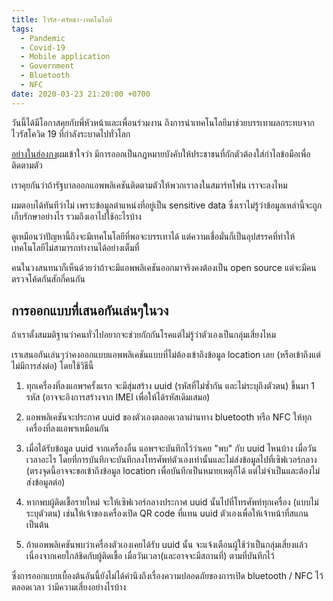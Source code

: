 ```yaml
---
title: ไวรัส-ศรัทธา-เทคโนโลยี
tags:
  - Pandemic
  - Covid-19
  - Mobile application
  - Government
  - Bluetooth
  - NFC
date: 2020-03-23 21:20:00 +0700
---
```


วันนี้ได้มีโอกาสคุยกับพี่หัวหน้าและเพื่อนร่วมงาน
ถึงการนำเทคโนโลยีมาช่วยบรรเทาผลกระทบจากไวรัสโควิด 19 ที่กำลังระบาดไปทั่วโลก

[อย่างในฮ่องกง][hongkong]ผมเข้าใจว่า
มีการออกเป็นกฎหมายบังคับให้ประชาชนที่กักตัวต้องใส่กำไลข้อมือเพื่อติดตามตัว

เราคุยกันว่าถ้ารัฐบาลออกแอพพลิเคชันติดตามตัวให้พวกเราลงในสมาร์ทโฟน เราจะลงไหม

ผมตอบได้ทันทีว่าไม่ เพราะข้อมูลตำแหน่งที่อยู่เป็น sensitive data
ซึ่งเราไม่รู้ว่าข้อมูลเหล่านี้จะถูกเก็บรักษาอย่างไร รวมถึงเอาไปใช้อะไรบ้าง

ดูเหมือนว่าปัญหานี้ถึงจะมีเทคโนโลยีที่พอจะบรรเทาได้ 
แต่ความเชื่อมั่นก็เป็นอุปสรรคที่ทำให้เทคโนโลยีไม่สามารถทำงานได้อย่างเต็มที่

คนในวงสนทนาก็เห็นด้วยว่าถ้าจะมีแอพพลิเคชันออกมาจริงคงต้องเป็น open source 
แต่จะมีคนตรวจโค้ดกันสักกี่คนกัน

## การออกแบบที่เสนอกันเล่นๆในวง

ถ้าเราตั้งสมมติฐานว่าคนทั่วไปอยากจะช่วยกักกันโรคแต่ไม่รู้ว่าตัวเองเป็นกลุ่มเสี่ยงไหม

เราเสนอกันเล่นๆว่าคงออกแบบแอพพลิเคชันแบบที่ไม่ต้องเข้าถึงข้อมูล location เลย (หรือเข้าถึงแต่ไม่มีการส่งต่อ) โดยใช้วิธีนี้

1. ทุกเครื่องที่ลงแอพฯครั้งแรก จะมีสุ่มสร้าง uuid (รหัสที่ไม่ซ้ำกัน และไม่ระบุถึงตัวตน) ขึ้นมา 1 รหัส (อาจจะอิงการสร้างจาก IMEI เพื่อให้ได้รหัสเดิมเสมอ)

2. แอพพลิเคชันจะประกาศ uuid ของตัวเองตลอดเวลาผ่านทาง bluetooth หรือ NFC ให้ทุกเครื่องที่ลงแอพฯเหมือนกัน

3. เมื่อได้รับข้อมูล uuid จากเครื่องอื่น แอพฯจะบันทึกไว้ว่าเคย "พบ" กับ uuid ไหนบ้าง เมื่อวันเวลาอะไร
 โดยที่การบันทึกจะบันทึกลงโทรศัพท์ตัวเองเท่านั้นและไม่ส่งข้อมูลไปที่เซิฟเวอร์กลาง 
(ตรงจุดนี้อาจจะขอเข้าถึงข้อมูล location เพื่อบันทึกเป็นหมายเหตุก็ได้ แต่ไม่จำเป็นและต้องไม่ส่งข้อมูลต่อ)

4. หากพบผู้ติดเชื้อรายใหม่ จะให้เซิฟเวอร์กลางประกาศ uuid นั้นไปที่โทรศัพท์ทุกเครื่อง (แบบไม่ระบุตัวตน)
 เช่นให้เจ้าของเครื่องเปิด QR code ที่แทน uuid ตัวเองเพื่อให้เจ้าหน้าที่สแกนเป็นต้น

5. ถ้าแอพพลิเคชันพบว่าเครื่องตัวเองเคยได้รับ uuid นั้น จะแจ้งเตือนผู้ใช้ว่าเป็นกลุ่มเสี่ยงแล้ว 
เนื่องจากเคยใกล้ชิดกับผู้ติดเชื้อ เมื่อวันเวลา(และอาจจะมีสถานที่) ตามที่บันทึกไว้

ซึ่งการออกแบบเบื้องต้นอันนี้ยังไม่ได้คำนึงถึงเรื่องความปลอดภัยของการเปิด bluetooth / NFC ไว้ตลอดเวลา ว่ามีความเสี่ยงอย่างไรบ้าง

[hongkong]: https://www.mcot.net/viewtna/5e749024e3f8e40af84252d4